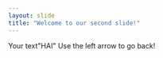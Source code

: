 ```yaml
---
layout: slide
title: "Welcome to our second slide!"
---
```

Your text"HAI"
Use the left arrow to go back!
